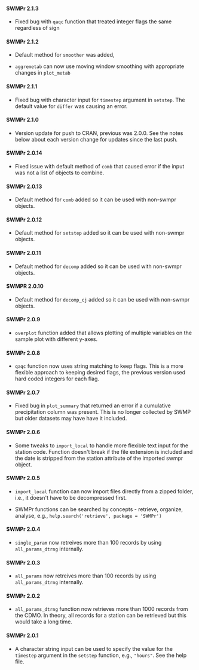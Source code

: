 #### SWMPr 2.1.3

* Fixed bug with `qaqc` function that treated integer flags the same regardless of sign

#### SWMPr 2.1.2

* Default method for `smoother` was added, 

* `aggremetab` can now use moving window smoothing with appropriate changes in `plot_metab`

#### SWMPr 2.1.1

* Fixed bug with character input for `timestep` argument in `setstep`.  The default value for `differ` was causing an error.

#### SWMPr 2.1.0

* Version update for push to CRAN, previous was 2.0.0.  See the notes below about each version change for updates since the last push.

#### SWMPr 2.0.14
* Fixed issue with default method of `comb` that caused error if the input was not a list of objects to combine.

#### SWMPr 2.0.13
* Default method for `comb` added so it can be used with non-swmpr objects.

#### SWMPr 2.0.12
* Default method for `setstep` added so it can be used with non-swmpr objects. 

#### SWMPr 2.0.11
* Default method for `decomp` added so it can be used with non-swmpr objects. 

#### SWMPR 2.0.10
* Default method for `decomp_cj` added so it can be used with non-swmpr objects. 

#### SWMPr 2.0.9
* `overplot` function added that allows plotting of multiple variables on the sample plot with different y-axes.

#### SWMPr 2.0.8
* `qaqc` function now uses string matching to keep flags.  This is a more flexible approach to keeping desired flags, the previous version used hard coded integers for each flag.

#### SWMPr 2.0.7
* Fixed bug in `plot_summary` that returned an error if a cumulative precipitation column was present.  This is no longer collected by SWMP but older datasets may have have it included.

#### SWMPr 2.0.6
* Some tweaks to `import_local` to handle more flexible text input for the station code.  Function doesn't break if the file extension is included and the date is stripped from the station attribute of the imported swmpr object.

#### SWMPr 2.0.5
* `import_local` function can now import files directly from a zipped folder, i.e., it doesn't have to be decompressed first. 

* SWMPr functions can be searched by concepts - retrieve, organize, analyse, e.g., `help.search('retrieve', package = 'SWMPr')`  

#### SWMPr 2.0.4
* `single_param` now retreives more than 100 records by using `all_params_dtrng` internally.

#### SWMPr 2.0.3
* `all_params` now retreives more than 100 records by using `all_params_dtrng` internally.

#### SWMPr 2.0.2
* `all_params_dtrng` function now retrieves more than 1000 records from the CDMO.  In theory, all records for a station can be retrieved but this would take a long time. 

#### SWMPr 2.0.1
* A character string input can be used to specify the value for the `timestep` argument in the `setstep` function, e.g., `"hours"`.  See the help file. 